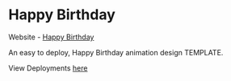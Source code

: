 # Happy Birthday

Website - [Happy Birthday](https://pradeep-ikp.github.io/Happy-Birthday-Hariom/)

An easy to deploy, Happy Birthday animation design TEMPLATE.

View Deployments [here](https://github.com/Rishabh04-02/happy-birthday/deployments)

